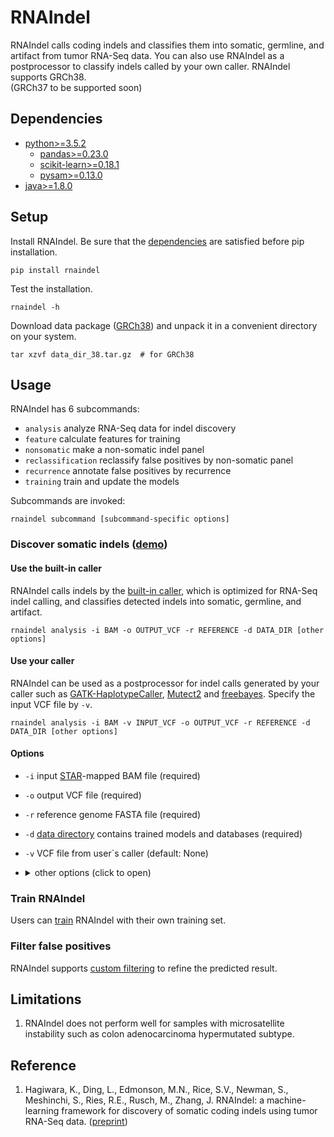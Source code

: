 # RNAIndel

RNAIndel calls coding indels and classifies them into 
somatic, germline, and artifact from tumor RNA-Seq data.
You can also use RNAIndel as a postprocessor to
classify indels called by your own caller. 
RNAIndel supports GRCh38.<br> 
(GRCh37 to be supported soon)

## Dependencies
* [python>=3.5.2](https://www.python.org/downloads/)
    * [pandas>=0.23.0](https://pandas.pydata.org/) 
    * [scikit-learn>=0.18.1](http://scikit-learn.org/stable/install.html#)
    * [pysam>=0.13.0](https://pysam.readthedocs.io/en/latest/index.html)
* [java>=1.8.0](https://www.java.com/en/download/) 

## Setup
Install RNAIndel. Be sure that the [dependencies](#dependencies) are satisfied before pip installation.  
```
pip install rnaindel
```
Test the installation.
```
rnaindel -h
```

Download data package ([GRCh38](http://ftp.stjude.org/pub/software/RNAIndel/data_dir_38.tar.gz)) and 
unpack it in a convenient directory on your system. 

```
tar xzvf data_dir_38.tar.gz  # for GRCh38
```

## Usage 
RNAIndel has 6 subcommands:
* ```analysis``` analyze RNA-Seq data for indel discovery
* ```feature``` calculate features for training
* ```nonsomatic``` make a non-somatic indel panel
* ```reclassification``` reclassify false positives by non-somatic panel
* ```recurrence``` annotate false positives by recurrence
* ```training``` train and update the models

Subcommands are invoked:
```
rnaindel subcommand [subcommand-specific options]
```

### Discover somatic indels ([demo](./sample_data))

#### Use the built-in caller
RNAIndel calls indels by the [built-in caller](https://academic.oup.com/bioinformatics/article/27/6/865/236751), which is optimized 
for RNA-Seq indel calling, and classifies detected indels into somatic, germline, and artifact. 
```
rnaindel analysis -i BAM -o OUTPUT_VCF -r REFERENCE -d DATA_DIR [other options]
```
#### Use your caller 
RNAIndel can be used as a postprocessor for indel calls generated by your caller such as 
[GATK-HaplotypeCaller](https://software.broadinstitute.org/gatk/documentation/tooldocs/4.0.8.0/org_broadinstitute_hellbender_tools_walkers_haplotypecaller_HaplotypeCaller.php), 
[Mutect2](https://software.broadinstitute.org/gatk/documentation/tooldocs/4.0.8.0/org_broadinstitute_hellbender_tools_walkers_mutect_Mutect2.php)
and [freebayes](https://github.com/ekg/freebayes). Specify the input VCF file by ```-v```.
```
rnaindel analysis -i BAM -v INPUT_VCF -o OUTPUT_VCF -r REFERENCE -d DATA_DIR [other options]
```
#### Options
* ```-i``` input [STAR](https://academic.oup.com/bioinformatics/article/29/1/15/272537)-mapped BAM file (required)
* ```-o``` output VCF file (required)
* ```-r``` reference genome FASTA file (required)
* ```-d``` [data directory](#setup) contains trained models and databases (required)
* ```-v``` VCF file from user`s caller (default: None)
* <details>
    <summary>other options (click to open)</summary><p>
    
    * ```-q``` STAR mapping quality MAPQ for unique mappers (default: 255)
    * ```-p``` number of cores (default: 1)
    * ```-m``` maximum heap space (default: 6000m)
    * ```-l``` direcotry to store log files (default: current)
    * ```-n``` user-defined panel of non-somatic indels in tabixed VCF format (default: built-in reviewed indel set)
    * ```-g``` user-provided germline indel database in tabixed VCF format (default: built-in database in data dir) <br>
    &nbsp;   &nbsp;   &nbsp;   &nbsp;use only if the model is trained with the user-provided database ([more](./rnaindel/training_lib)).      
    * ```--exclude-softclipped-alignments``` softclipped indels will not be used for analysis if added (default: False)

</p></details>

### Train RNAIndel
Users can [train](./docs/training) RNAIndel with their own training set. 

### Filter false positives
RNAIndel supports [custom filtering](./docs/filtering) to refine the predicted result.

## Limitations
1. RNAIndel does not perform well for samples with microsatellite instability such as colon adenocarcinoma hypermutated subtype. 

## Reference
1. Hagiwara, K., Ding, L., Edmonson, M.N., Rice, S.V., Newman, S., Meshinchi, S., Ries, R.E., Rusch, M., Zhang, J. 
RNAIndel: a machine-learning framework for discovery of somatic coding indels using tumor RNA-Seq data.
([preprint](https://www.biorxiv.org/content/early/2019/01/07/512749?rss=1))  

